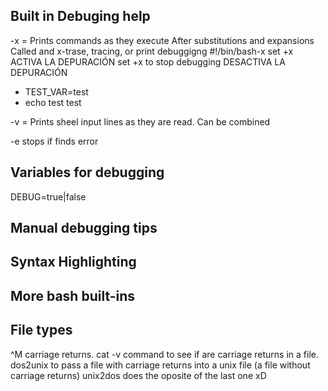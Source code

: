 ## Built in Debuging help
-x = Prints commands as they execute
After substitutions and expansions
Called and x-trase, tracing, or print debuggigng 
#!/bin/bash-x
set +x ACTIVA LA DEPURACIÓN
	set +x to stop debugging DESACTIVA LA DEPURACIÓN

+ TEST_VAR=test
+ echo test
test

-v = Prints sheel input lines as they are read.
Can be combined

-e stops if finds error

## Variables for debugging
DEBUG=true|false



## Manual debugging tips

## Syntax Highlighting

## More bash built-ins
## File types

^M carriage returns.
cat -v command to see if are carriage returns in a file.
dos2unix to pass a file with carriage returns into a unix file (a file without carriage returns)
unix2dos does the oposite of the last one xD


